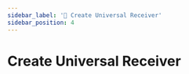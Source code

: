 ```yaml
---
sidebar_label: '📡 Create Universal Receiver'
sidebar_position: 4
---
```


# Create Universal Receiver
